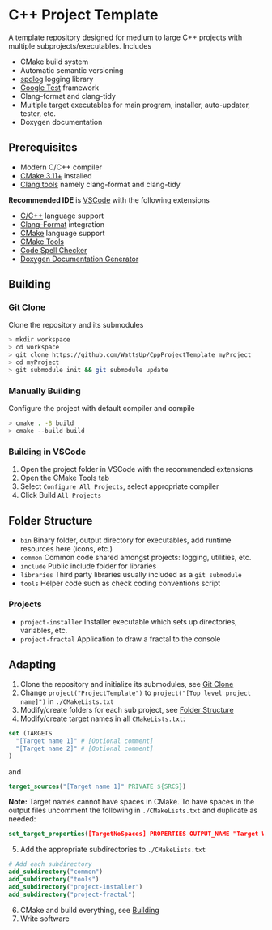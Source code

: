 # C++ Project Template #
A template repository designed for medium to large C++ projects with multiple subprojects/executables.
Includes
* CMake build system
* Automatic semantic versioning
* [spdlog](https://github.com/gabime/spdlog) logging library
* [Google Test](https://github.com/google/googletest) framework
* Clang-format and clang-tidy
* Multiple target executables for main program, installer, auto-updater, tester, etc.
* Doxygen documentation

## Prerequisites ##
* Modern C/C++ compiler
* [CMake 3.11+](https://cmake.org/download/) installed
* [Clang tools](http://releases.llvm.org/download.html) namely clang-format and clang-tidy

**Recommended IDE** is [VSCode](https://code.visualstudio.com/) with the following extensions
* [C/C++](https://marketplace.visualstudio.com/items?itemName=ms-vscode.cpptools) language support
* [Clang-Format](https://marketplace.visualstudio.com/items?itemName=xaver.clang-format) integration
* [CMake](https://marketplace.visualstudio.com/items?itemName=twxs.cmake) language support
* [CMake Tools](https://marketplace.visualstudio.com/items?itemName=ms-vscode.cmake-tools)
* [Code Spell Checker](https://marketplace.visualstudio.com/items?itemName=streetsidesoftware.code-spell-checker)
* [Doxygen Documentation Generator](https://marketplace.visualstudio.com/items?itemName=cschlosser.doxdocgen)

## Building ##
### Git Clone ###
Clone the repository and its submodules
```bash
> mkdir workspace
> cd workspace
> git clone https://github.com/WattsUp/CppProjectTemplate myProject
> cd myProject
> git submodule init && git submodule update
```

### Manually Building ###
Configure the project with default compiler and compile
```bash
> cmake . -B build
> cmake --build build
```

### Building in VSCode ###
1. Open the project folder in VSCode with the recommended extensions
2. Open the CMake Tools tab
3. Select `Configure All Projects`, select appropriate compiler
4. Click Build `All Projects`

## Folder Structure ##
* `bin`       Binary folder, output directory for executables, add runtime resources here (icons, etc.)
* `common`    Common code shared amongst projects: logging, utilities, etc.
* `include`   Public include folder for libraries
* `libraries` Third party libraries usually included as a `git submodule`
* `tools`     Helper code such as check coding conventions script

### Projects ###
* `project-installer` Installer executable which sets up directories, variables, etc.
* `project-fractal`   Application to draw a fractal to the console

## Adapting ##
1. Clone the repository and initialize its submodules, see [Git Clone](#git-clone)
2. Change `project("ProjectTemplate")` to `project("[Top level project name]")` in `./CMakeLists.txt`
3. Modify/create folders for each sub project, see [Folder Structure](#folder-structure)
4. Modify/create target names in all `CMakeLists.txt`:
```CMake
set (TARGETS
  "[Target name 1]" # [Optional comment]
  "[Target name 2]" # [Optional comment]
)
```
and
```CMake
target_sources("[Target name 1]" PRIVATE ${SRCS})
```
**Note:** Target names cannot have spaces in CMake. To have spaces in the output files uncomment the following in `./CMakeLists.txt` and duplicate as needed:
```CMake
set_target_properties([TargetNoSpaces] PROPERTIES OUTPUT_NAME "Target With Spaces")
```
5. Add the appropriate subdirectories to `./CMakeLists.txt`
```CMake
# Add each subdirectory
add_subdirectory("common")
add_subdirectory("tools")
add_subdirectory("project-installer")
add_subdirectory("project-fractal")
```
6. CMake and build everything, see [Building](#building)
7. Write software
